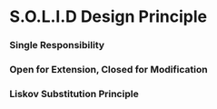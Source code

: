 # S.O.L.I.D Design Principle

### Single Responsibility 

### Open for Extension, Closed for Modification

### Liskov Substitution Principle

